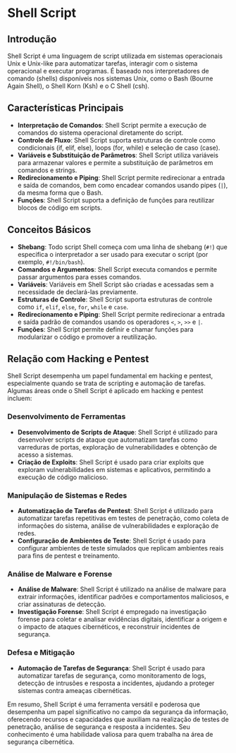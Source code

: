 # Shell Script

## Introdução
Shell Script é uma linguagem de script utilizada em sistemas operacionais Unix e Unix-like para automatizar tarefas, interagir com o sistema operacional e executar programas. É baseado nos interpretadores de comando (shells) disponíveis nos sistemas Unix, como o Bash (Bourne Again Shell), o Shell Korn (Ksh) e o C Shell (csh).

## Características Principais
- **Interpretação de Comandos**: Shell Script permite a execução de comandos do sistema operacional diretamente do script.
- **Controle de Fluxo**: Shell Script suporta estruturas de controle como condicionais (if, elif, else), loops (for, while) e seleção de caso (case).
- **Variáveis e Substituição de Parâmetros**: Shell Script utiliza variáveis para armazenar valores e permite a substituição de parâmetros em comandos e strings.
- **Redirecionamento e Piping**: Shell Script permite redirecionar a entrada e saída de comandos, bem como encadear comandos usando pipes (`|`), da mesma forma que o Bash.
- **Funções**: Shell Script suporta a definição de funções para reutilizar blocos de código em scripts.

## Conceitos Básicos
- **Shebang**: Todo script Shell começa com uma linha de shebang (`#!`) que especifica o interpretador a ser usado para executar o script (por exemplo, `#!/bin/bash`).
- **Comandos e Argumentos**: Shell Script executa comandos e permite passar argumentos para esses comandos.
- **Variáveis**: Variáveis em Shell Script são criadas e acessadas sem a necessidade de declará-las previamente.
- **Estruturas de Controle**: Shell Script suporta estruturas de controle como `if`, `elif`, `else`, `for`, `while` e `case`.
- **Redirecionamento e Piping**: Shell Script permite redirecionar a entrada e saída padrão de comandos usando os operadores `<`, `>`, `>>` e `|`.
- **Funções**: Shell Script permite definir e chamar funções para modularizar o código e promover a reutilização.

## Relação com Hacking e Pentest
Shell Script desempenha um papel fundamental em hacking e pentest, especialmente quando se trata de scripting e automação de tarefas. Algumas áreas onde o Shell Script é aplicado em hacking e pentest incluem:

### Desenvolvimento de Ferramentas
- **Desenvolvimento de Scripts de Ataque**: Shell Script é utilizado para desenvolver scripts de ataque que automatizam tarefas como varreduras de portas, exploração de vulnerabilidades e obtenção de acesso a sistemas.
- **Criação de Exploits**: Shell Script é usado para criar exploits que exploram vulnerabilidades em sistemas e aplicativos, permitindo a execução de código malicioso.

### Manipulação de Sistemas e Redes
- **Automatização de Tarefas de Pentest**: Shell Script é utilizado para automatizar tarefas repetitivas em testes de penetração, como coleta de informações do sistema, análise de vulnerabilidades e exploração de redes.
- **Configuração de Ambientes de Teste**: Shell Script é usado para configurar ambientes de teste simulados que replicam ambientes reais para fins de pentest e treinamento.

### Análise de Malware e Forense
- **Análise de Malware**: Shell Script é utilizado na análise de malware para extrair informações, identificar padrões e comportamentos maliciosos, e criar assinaturas de detecção.
- **Investigação Forense**: Shell Script é empregado na investigação forense para coletar e analisar evidências digitais, identificar a origem e o impacto de ataques cibernéticos, e reconstruir incidentes de segurança.

### Defesa e Mitigação
- **Automação de Tarefas de Segurança**: Shell Script é usado para automatizar tarefas de segurança, como monitoramento de logs, detecção de intrusões e resposta a incidentes, ajudando a proteger sistemas contra ameaças cibernéticas.

Em resumo, Shell Script é uma ferramenta versátil e poderosa que desempenha um papel significativo no campo da segurança da informação, oferecendo recursos e capacidades que auxiliam na realização de testes de penetração, análise de segurança e resposta a incidentes. Seu conhecimento é uma habilidade valiosa para quem trabalha na área de segurança cibernética.